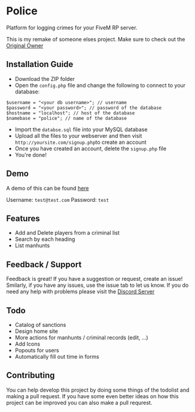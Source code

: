 # Police
Platform for logging crimes for your FiveM RP server.

This is my remake of someone elses project.
Make sure to check out the [Original Owner](https://forum.fivem.net/u/davendrix)

## Installation Guide
- Download the ZIP folder
- Open the `config.php` file and change the following to connect to your database:
```
$username = "<your db username>"; // username
$password = "<your password>"; // password of the database
$hostname = "localhost"; // host of the database
$namebase = "police"; // name of the database
```
- Import the `databse.sql` file into your MySQL database
- Upload all the files to your webserver and then visit `http://yoursite.com/signup.php`to create an account
- Once you have created an account, delete the `signup.php` file
- You're done!

## Demo
A demo of this can be found [here](https://rootk1d.xyz/police)

Username: `test@test.com`
Password: `test`


## Features
- Add and Delete players from a criminal list
- Search by each heading
- List manhunts

## Feedback / Support
Feedback is great! If you have a suggestion or request, create an issue! Smilarly, if you have any issues, use the issue tab to let us know. If you do need any help with problems please visit the [Discord Server](https://discord.gg/QQaWvMkFbs)

## Todo
- Catalog of sanctions
- Design home site
- More actions for manhunts / criminal records (edit, ...)
- Add Icons
- Popouts for users
- Automatically fill out time in forms

## Contributing
You can help develop this project by doing some things of the todolist and making a pull request. If you have some even better ideas on how this project can be improved you can also make a pull requrest.

